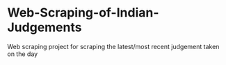 # Web-Scraping-of-Indian-Judgements
Web scraping project for scraping the latest/most recent judgement taken on the day
